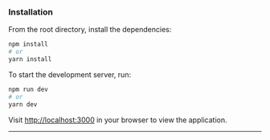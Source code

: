 ### Installation

From the root directory, install the dependencies:

```bash
npm install
# or
yarn install
```

To start the development server, run:

```bash
npm run dev
# or
yarn dev
```

Visit [http://localhost:3000](http://localhost:3000) in your browser to view the application.

---